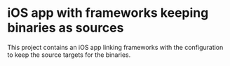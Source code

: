 # iOS app with frameworks keeping binaries as sources

This project contains an iOS app linking frameworks with the configuration to keep the source targets for the binaries.

